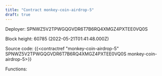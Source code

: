 ```yaml
---
title: "Contract monkey-coin-airdrop-5"
draft: true
---
```

Deployer: SPNWZ5V2TPWGQGVDR6T7B6RQ4XMGZ4PXTEE0VQ0S


 



Block height: 60785 (2022-05-21T01:41:48.000Z)

Source code: {{<contractref "monkey-coin-airdrop-5" SPNWZ5V2TPWGQGVDR6T7B6RQ4XMGZ4PXTEE0VQ0S monkey-coin-airdrop-5>}}

Functions:


